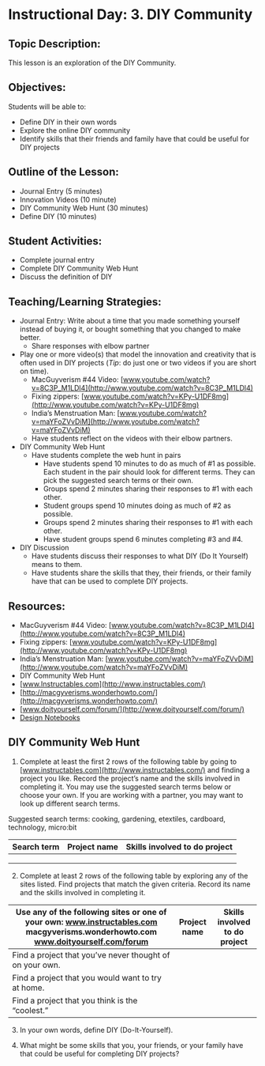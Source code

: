 # Instructional Day: 3. DIY Community

## Topic Description:
This lesson is an exploration of the DIY Community.

## Objectives:
Students will be able to:
* Define DIY in their own words
* Explore the online DIY community
* Identify skills that their friends and family have that could be useful for DIY projects

## Outline of the Lesson:
* Journal Entry (5 minutes)
* Innovation Videos (10 minute)
* DIY Community Web Hunt (30 minutes)
* Define DIY (10 minutes)

## Student Activities:
* Complete journal entry
* Complete DIY Community Web Hunt
* Discuss the definition of DIY

## Teaching/Learning Strategies:
* Journal Entry: Write about a time that you made something yourself instead of buying it, or bought something that you changed to make better.
	* Share responses with elbow partner
* Play one or more video(s) that model the innovation and creativity that is often used in DIY projects (*Tip*: do just one or two videos if you are short on time).
	* MacGuyverism #44 Video:  [www.youtube.com/watch?v=8C3P_M1LDl4](http://www.youtube.com/watch?v=8C3P_M1LDl4)  
	* Fixing zippers:  [www.youtube.com/watch?v=KPy-U1DF8mg](http://www.youtube.com/watch?v=KPy-U1DF8mg)  
	* India’s Menstruation Man:  [www.youtube.com/watch?v=maYFoZVvDiM](http://www.youtube.com/watch?v=maYFoZVvDiM)  
	* Have students reflect on the videos with their elbow partners.
* DIY Community Web Hunt
	* Have students complete the web hunt in pairs
		* Have students spend 10 minutes to do as much of #1 as possible. Each student in the pair should look for different terms.  They can pick the suggested search terms or their own. 
		* Groups spend 2 minutes sharing their responses to #1 with each other.
		* Student groups spend 10 minutes doing as much of #2 as possible.
		* Groups spend 2 minutes sharing their responses to #1 with each other.
		* Have student groups spend 6 minutes completing #3 and #4.
* DIY Discussion
	* Have students discuss their responses to what DIY (Do It Yourself) means to them.
	* Have students share the skills that they, their friends, or their family have that can be used to complete DIY projects. 

## Resources:
* MacGuyverism #44 Video:  [www.youtube.com/watch?v=8C3P_M1LDl4](http://www.youtube.com/watch?v=8C3P_M1LDl4) 
* Fixing zippers:  [www.youtube.com/watch?v=KPy-U1DF8mg](http://www.youtube.com/watch?v=KPy-U1DF8mg)  
* India’s Menstruation Man:  [www.youtube.com/watch?v=maYFoZVvDiM](http://www.youtube.com/watch?v=maYFoZVvDiM)  
* DIY Community Web Hunt
*  [www.Instructables.com](http://www.instructables.com/) 
*  [http://macgyverisms.wonderhowto.com/](http://macgyverisms.wonderhowto.com/) 
*  [www.doityourself.com/forum/](http://www.doityourself.com/forum/) 
*  [Design Notebooks](http://www.doityourself.com/forum/) 

## DIY Community Web Hunt
1. Complete at least the first 2 rows of the following table by going to  [www.instructables.com](http://www.instructables.com/)  and finding a project you like. Record the project’s name and the skills involved in completing it. You may use the suggested search terms below or choose your own.  If you are working with a partner, you may want to look up different search terms.

Suggested search terms: cooking, gardening, etextiles, cardboard, technology, micro:bit

| Search term | Project name | Skills involved to do project |
|-------------|--------------|-------------------------------|
|             |              |                               |
|             |              |                               |
|             |              |                               |

2. Complete at least 2 rows of the following table by exploring any of the sites listed. Find projects that match the given criteria.  Record its name and the skills involved in completing it.

| Use any of the following sites or one of your own: www.instructables.com macgyverisms.wonderhowto.com www.doityourself.com/forum | Project name | Skills involved to do project |
|----------------------------------------------------------------------------------------------------------------------------------|--------------|-------------------------------|
| Find a project that you’ve never thought of on your own.                                                                         |              |                               |
| Find a project that you would want to try at home.                                                                               |              |                               |
| Find a project that you think is the “coolest.”                                                                                  |              |                               |


3. In your own words, define DIY (Do-It-Yourself).








4. What might be some skills that you, your friends, or your family have that could be useful for completing DIY projects?
